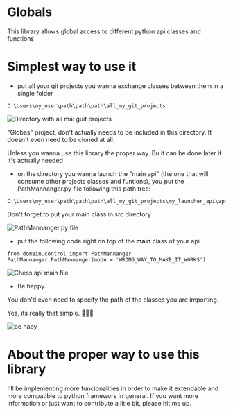 # Globals
This library allows global access to different python api classes and functions

# Simplest way to use it

- put all your git projects you wanna exchange classes between them in a single folder
```
C:\Users\my_user\path\path\path\all_my_git_projects
```
![Directory with all mai guit projects](https://i.pinimg.com/originals/67/ec/2c/67ec2c13bc7ee72a06eb737eac3dc8bb.png)

"Globas" project, don't actually needs to be included in this directory. It doesn't even need to be cloned at all.

Unless you wanna use this library the proper way. Bu it can be done later if it's actually needed

- on the directory you wanna launch the "main api" (the one that will consume other projects classes and funtions), 
you put the PathMannanger.py file following this path tree:
```
C:\Users\my_user\path\path\path\all_my_git_projects\my_launcher_api\api\src\domain\control\PathMannanger.py
```
Don't forget to put your main class in src directory

![PathMannanger.py file](https://i.pinimg.com/originals/d1/a3/3e/d1a33efcc8880eefadec49f503352429.png)

- put the following code right on top of the __main__ class of your api.
```
from domain.control import PathMannanger
PathMannanger.PathMannanger(mode = 'WRONG_WAY_TO_MAKE_IT_WORKS')
```
![Chess api main file](https://i.pinimg.com/originals/85/69/13/856913a6ab812d67a54e1b9e0feeb6dd.png)

- Be happy. 

You don'd even need to specify the path of the classes you are importing.

Yes, its really that simple. 🌈✨🎇

![be hapy](https://i.pinimg.com/originals/9a/73/d0/9a73d02d6552502c748e436edacf1994.png)


# About the proper way to use this library
I'll be implementing more funcionalities in order to make it extendable and more compatible to python framewors in general.
If you want more information or just want to contribute a litle bit, please hit me up.
